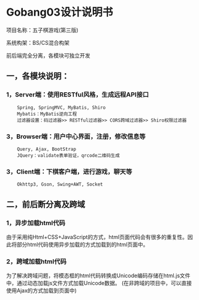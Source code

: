 # Gobang03设计说明书


项目名称：五子棋游戏(第三版)

系统构架：BS/CS混合构架

前后端完全分离，各模块可独立开发

## 一，各模块说明：

### 1，Server端：使用RESTful风格，生成远程API接口
        Spring, SpringMVC, MyBatis, Shiro
        Mybatis：MyBatis逆向工程
        过滤器设置：码过滤器>> RESTful过滤器>> CORS跨域过滤器>> Shiro权限过滤器

### 3，Browser端：用户中心界面，注册，修改信息等
        Query, Ajax, BootStrap
        JQuery：validate表单验证，qrcode二维码生成

### 3，Client端：下棋客户端，进行游戏，聊天等
        Okhttp3, Gson, Swing+AWT, Socket
  
## 二，前后断分离及跨域 
 ### 1，异步加载html代码
 由于采用纯Html+CSS+JavaScript的方式，html页面代码会有很多的重复性。因此将部分html代码使用异步加载的方式加载到的html页面中。
 ### 2，跨域加载html代码
 为了解决跨域问题，将模态框的html代码转换成Unicode编码存储在html.js文件中，通过动态加载js文件方式加载Unicode数据。
(在非跨域的项目中，可以直接使用Ajax的方式加载到页面中)

